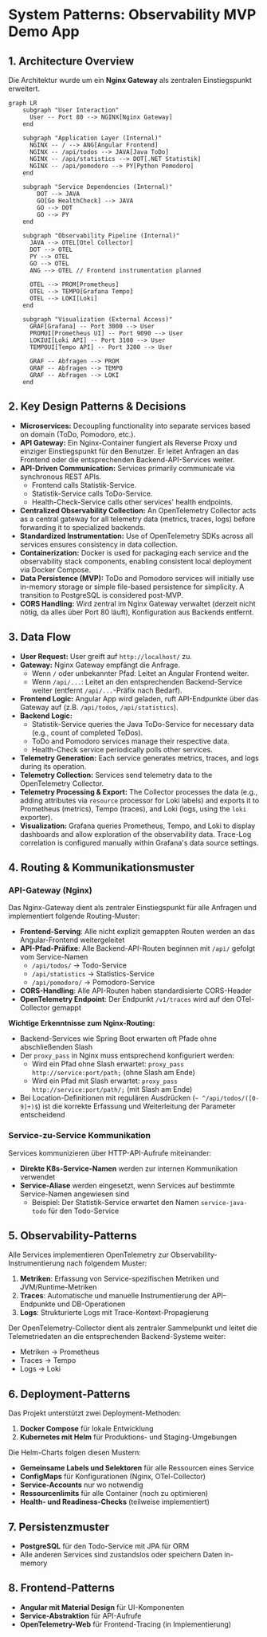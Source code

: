 # System Patterns: Observability MVP Demo App

## 1. Architecture Overview

Die Architektur wurde um ein **Nginx Gateway** als zentralen Einstiegspunkt erweitert.

```mermaid
graph LR
    subgraph "User Interaction"
      User -- Port 80 --> NGINX[Nginx Gateway]
    end

    subgraph "Application Layer (Internal)"
      NGINX -- / --> ANG[Angular Frontend]
      NGINX -- /api/todos --> JAVA[Java ToDo]
      NGINX -- /api/statistics --> DOT[.NET Statistik]
      NGINX -- /api/pomodoro --> PY[Python Pomodoro]
    end
    
    subgraph "Service Dependencies (Internal)"
        DOT --> JAVA
        GO[Go HealthCheck] --> JAVA
        GO --> DOT
        GO --> PY
    end

    subgraph "Observability Pipeline (Internal)"
      JAVA --> OTEL[Otel Collector]
      DOT --> OTEL
      PY --> OTEL
      GO --> OTEL
      ANG --> OTEL // Frontend instrumentation planned

      OTEL --> PROM[Prometheus]
      OTEL --> TEMPO[Grafana Tempo]
      OTEL --> LOKI[Loki]
    end

    subgraph "Visualization (External Access)"
      GRAF[Grafana] -- Port 3000 --> User
      PROMUI[Prometheus UI] -- Port 9090 --> User
      LOKIUI[Loki API] -- Port 3100 --> User
      TEMPOUI[Tempo API] -- Port 3200 --> User
      
      GRAF -- Abfragen --> PROM
      GRAF -- Abfragen --> TEMPO
      GRAF -- Abfragen --> LOKI
    end
```

## 2. Key Design Patterns & Decisions

-   **Microservices:** Decoupling functionality into separate services based on domain (ToDo, Pomodoro, etc.).
-   **API Gateway:** Ein Nginx-Container fungiert als Reverse Proxy und einziger Einstiegspunkt für den Benutzer. Er leitet Anfragen an das Frontend oder die entsprechenden Backend-API-Services weiter.
-   **API-Driven Communication:** Services primarily communicate via synchronous REST APIs.
    -   Frontend calls Statistik-Service.
    -   Statistik-Service calls ToDo-Service.
    -   Health-Check-Service calls other services' health endpoints.
-   **Centralized Observability Collection:** An OpenTelemetry Collector acts as a central gateway for all telemetry data (metrics, traces, logs) before forwarding it to specialized backends.
-   **Standardized Instrumentation:** Use of OpenTelemetry SDKs across all services ensures consistency in data collection.
-   **Containerization:** Docker is used for packaging each service and the observability stack components, enabling consistent local deployment via Docker Compose.
-   **Data Persistence (MVP):** ToDo and Pomodoro services will initially use in-memory storage or simple file-based persistence for simplicity. A transition to PostgreSQL is considered post-MVP.
-   **CORS Handling:** Wird zentral im Nginx Gateway verwaltet (derzeit nicht nötig, da alles über Port 80 läuft), Konfiguration aus Backends entfernt.

## 3. Data Flow

-   **User Request:** User greift auf `http://localhost/` zu.
-   **Gateway:** Nginx Gateway empfängt die Anfrage.
    -   Wenn `/` oder unbekannter Pfad: Leitet an Angular Frontend weiter.
    -   Wenn `/api/...`: Leitet an den entsprechenden Backend-Service weiter (entfernt `/api/...`-Präfix nach Bedarf).
-   **Frontend Logic:** Angular App wird geladen, ruft API-Endpunkte über das Gateway auf (z.B. `/api/todos`, `/api/statistics`).
-   **Backend Logic:**
    -   Statistik-Service queries the Java ToDo-Service for necessary data (e.g., count of completed ToDos).
    -   ToDo and Pomodoro services manage their respective data.
    -   Health-Check service periodically polls other services.
-   **Telemetry Generation:** Each service generates metrics, traces, and logs during its operation.
-   **Telemetry Collection:** Services send telemetry data to the OpenTelemetry Collector.
-   **Telemetry Processing & Export:** The Collector processes the data (e.g., adding attributes via `resource` processor for Loki labels) and exports it to Prometheus (metrics), Tempo (traces), and Loki (logs, using the `loki` exporter).
-   **Visualization:** Grafana queries Prometheus, Tempo, and Loki to display dashboards and allow exploration of the observability data. Trace-Log correlation is configured manually within Grafana's data source settings.

## 4. Routing & Kommunikationsmuster

### API-Gateway (Nginx)

Das Nginx-Gateway dient als zentraler Einstiegspunkt für alle Anfragen und implementiert folgende Routing-Muster:

- **Frontend-Serving**: Alle nicht explizit gemappten Routen werden an das Angular-Frontend weitergeleitet
- **API-Pfad-Präfixe**: Alle Backend-API-Routen beginnen mit `/api/` gefolgt vom Service-Namen
  - `/api/todos/` → Todo-Service
  - `/api/statistics` → Statistics-Service
  - `/api/pomodoro/` → Pomodoro-Service
- **CORS-Handling**: Alle API-Routen haben standardisierte CORS-Header
- **OpenTelemetry Endpoint**: Der Endpunkt `/v1/traces` wird auf den OTel-Collector gemappt

**Wichtige Erkenntnisse zum Nginx-Routing:**
- Backend-Services wie Spring Boot erwarten oft Pfade ohne abschließenden Slash
- Der `proxy_pass` in Nginx muss entsprechend konfiguriert werden:
  - Wird ein Pfad ohne Slash erwartet: `proxy_pass http://service:port/path;` (ohne Slash am Ende)
  - Wird ein Pfad mit Slash erwartet: `proxy_pass http://service:port/path/;` (mit Slash am Ende)
- Bei Location-Definitionen mit regulären Ausdrücken (`~ ^/api/todos/([0-9]+)$`) ist die korrekte Erfassung und Weiterleitung der Parameter entscheidend

### Service-zu-Service Kommunikation

Services kommunizieren über HTTP-API-Aufrufe miteinander:

- **Direkte K8s-Service-Namen** werden zur internen Kommunikation verwendet
- **Service-Aliase** werden eingesetzt, wenn Services auf bestimmte Service-Namen angewiesen sind
  - Beispiel: Der Statistik-Service erwartet den Namen `service-java-todo` für den Todo-Service

## 5. Observability-Patterns

Alle Services implementieren OpenTelemetry zur Observability-Instrumentierung nach folgendem Muster:

1. **Metriken**: Erfassung von Service-spezifischen Metriken und JVM/Runtime-Metriken
2. **Traces**: Automatische und manuelle Instrumentierung der API-Endpunkte und DB-Operationen
3. **Logs**: Strukturierte Logs mit Trace-Kontext-Propagierung

Der OpenTelemetry-Collector dient als zentraler Sammelpunkt und leitet die Telemetriedaten an die entsprechenden Backend-Systeme weiter:

- Metriken → Prometheus
- Traces → Tempo
- Logs → Loki

## 6. Deployment-Patterns

Das Projekt unterstützt zwei Deployment-Methoden:

1. **Docker Compose** für lokale Entwicklung
2. **Kubernetes mit Helm** für Produktions- und Staging-Umgebungen

Die Helm-Charts folgen diesen Mustern:

- **Gemeinsame Labels und Selektoren** für alle Ressourcen eines Service
- **ConfigMaps** für Konfigurationen (Nginx, OTel-Collector)
- **Service-Accounts** nur wo notwendig
- **Ressourcenlimits** für alle Container (noch zu optimieren)
- **Health- und Readiness-Checks** (teilweise implementiert)

## 7. Persistenzmuster

- **PostgreSQL** für den Todo-Service mit JPA für ORM
- Alle anderen Services sind zustandslos oder speichern Daten in-memory

## 8. Frontend-Patterns

- **Angular mit Material Design** für UI-Komponenten
- **Service-Abstraktion** für API-Aufrufe
- **OpenTelemetry-Web** für Frontend-Tracing (in Implementierung) 